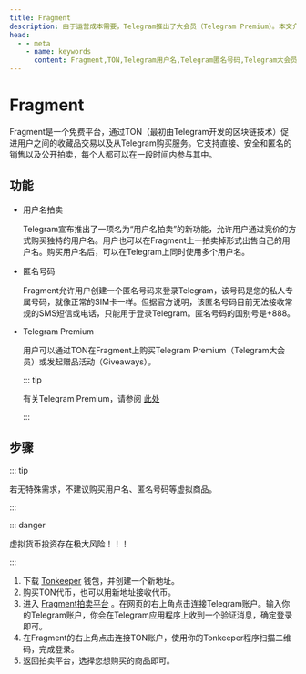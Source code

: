 ```yaml
---
title: Fragment
description: 由于运营成本需要，Telegram推出了大会员（Telegram Premium）。本文介绍了Telegram大会员的专属功能，以及Telegram大会员开通方法和价格。访问TGwiki - Telegram知识库，了解更多Telegram使用技巧。
head:
  - - meta
    - name: keywords
      content: Fragment,TON,Telegram用户名,Telegram匿名号码,Telegram大会员,TG用户名,TG匿名号码,TG大会员,电报用户名,电报匿名号码,电报大会员,TGwiki,Telegram知识库
---
```


# Fragment

Fragment是一个免费平台，通过TON（最初由Telegram开发的区块链技术）促进用户之间的收藏品交易以及从Telegram购买服务。它支持直接、安全和匿名的销售以及公开拍卖，每个人都可以在一段时间内参与其中。

## 功能

- 用户名拍卖

  Telegram宣布推出了一项名为“用户名拍卖”的新功能，允许用户通过竞价的方式购买独特的用户名。用户也可以在Fragment上一拍卖掉形式出售自己的用户名。购买用户名后，可以在Telegram上同时使用多个用户名。

- 匿名号码

  Fragment允许用户创建一个匿名号码来登录Telegram，该号码是您的私人专属号码，就像正常的SIM卡一样。但据官方说明，该匿名号码目前无法接收常规的SMS短信或电话，只能用于登录Telegram。匿名号码的国别号是+888。

- Telegram Premium

  用户可以通过TON在Fragment上购买Telegram Premium（Telegram大会员）或发起赠品活动（Giveaways）。

  ::: tip

  有关Telegram Premium，请参阅 [此处](/tgwiki/premium)

  :::

## 步骤

::: tip

若无特殊需求，不建议购买用户名、匿名号码等虚拟商品。

:::

::: danger

虚拟货币投资存在极大风险！！！

:::

1. 下载 [Tonkeeper](https://tonkeeper.com/) 钱包，并创建一个新地址。
2. 购买TON代币，也可以用新地址接收代币。
3. 进入 [Fragment拍卖平台](https://fragment.com/) 。在网页的右上角点击连接Telegram账户。输入你的Telegram账户，你会在Telegram应用程序上收到一个验证消息，确定登录即可。
4. 在Fragment的右上角点击连接TON账户，使用你的Tonkeeper程序扫描二维码，完成登录。
5. 返回拍卖平台，选择您想购买的商品即可。